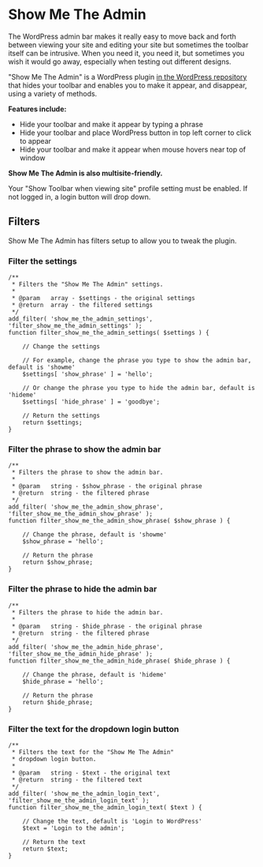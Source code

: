 # Show Me The Admin

The WordPress admin bar makes it really easy to move back and forth between viewing your site and editing your site but sometimes the toolbar itself can be intrusive. When you need it, you need it, but sometimes you wish it would go away, especially when testing out different designs.

"Show Me The Admin" is a WordPress plugin [in the WordPress repository](https://wordpress.org/plugins/show-me-the-admin/) that hides your toolbar and enables you to make it appear, and disappear, using a variety of methods.

**Features include:**

* Hide your toolbar and make it appear by typing a phrase
* Hide your toolbar and place WordPress button in top left corner to click to appear
* Hide your toolbar and make it appear when mouse hovers near top of window

**Show Me The Admin is also multisite-friendly.**

Your "Show Toolbar when viewing site" profile setting must be enabled. If not logged in, a login button will drop down.

## Filters

Show Me The Admin has filters setup to allow you to tweak the plugin.

### Filter the settings
    /**
     * Filters the "Show Me The Admin" settings.
     *
     * @param   array - $settings - the original settings
     * @return  array - the filtered settings
     */
    add_filter( 'show_me_the_admin_settings', 'filter_show_me_the_admin_settings' );
    function filter_show_me_the_admin_settings( $settings ) {

        // Change the settings

        // For example, change the phrase you type to show the admin bar, default is 'showme'
        $settings[ 'show_phrase' ] = 'hello';

        // Or change the phrase you type to hide the admin bar, default is 'hideme'
        $settings[ 'hide_phrase' ] = 'goodbye';

        // Return the settings
        return $settings;
    }

### Filter the phrase to show the admin bar
    /**
     * Filters the phrase to show the admin bar.
     *
     * @param   string - $show_phrase - the original phrase
     * @return  string - the filtered phrase
     */
    add_filter( 'show_me_the_admin_show_phrase', 'filter_show_me_the_admin_show_phrase' );
    function filter_show_me_the_admin_show_phrase( $show_phrase ) {

        // Change the phrase, default is 'showme'
        $show_phrase = 'hello';

        // Return the phrase
        return $show_phrase;
    }

### Filter the phrase to hide the admin bar
    /**
     * Filters the phrase to hide the admin bar.
     *
     * @param   string - $hide_phrase - the original phrase
     * @return  string - the filtered phrase
     */
    add_filter( 'show_me_the_admin_hide_phrase', 'filter_show_me_the_admin_hide_phrase' );
    function filter_show_me_the_admin_hide_phrase( $hide_phrase ) {

        // Change the phrase, default is 'hideme'
        $hide_phrase = 'hello';

        // Return the phrase
        return $hide_phrase;
    }

### Filter the text for the dropdown login button
    /**
     * Filters the text for the "Show Me The Admin"
     * dropdown login button.
     *
     * @param   string - $text - the original text
     * @return  string - the filtered text
     */
    add_filter( 'show_me_the_admin_login_text', 'filter_show_me_the_admin_login_text' );
    function filter_show_me_the_admin_login_text( $text ) {

        // Change the text, default is 'Login to WordPress'
        $text = 'Login to the admin';

        // Return the text
        return $text;
    }